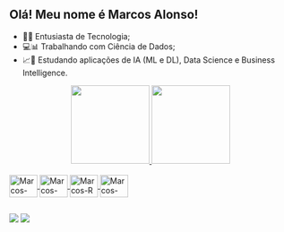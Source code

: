 ## Olá! Meu nome é Marcos Alonso! 


- 🚀🔐 Entusiasta de Tecnologia;
- 💻📊 Trabalhando com Ciência de Dados;
- 📈📕 Estudando aplicações de IA (ML e DL), Data Science e Business Intelligence.


<div align="center">
  <a href="https://alonsoguimaraesmarcos.github.io/">
  <img height="140em" src="https://github-readme-stats.vercel.app/api?username=alonsoguimaraesmarcos&show_icons=true&theme=merko&include_all_commits=true&count_private=true"/>
  <img height="140em" src="https://github-readme-stats.vercel.app/api/top-langs/?username=alonsoguimaraesmarcos&layout=compact&langs_count=7&theme=merko"/>
</div>
  
<div style="display: inline_block"><br>
  <img align="center" alt="Marcos-Jupyter" height="40" width="50" src="https://cdn.jsdelivr.net/gh/devicons/devicon/icons/jupyter/jupyter-original-wordmark.svg">
  <img align="center" alt="Marcos-Python" height="40" width="50" src="https://cdn.jsdelivr.net/gh/devicons/devicon/icons/python/python-original-wordmark.svg">
  <img align="center" alt="Marcos-R" height="40" width="50" src="https://cdn.jsdelivr.net/gh/devicons/devicon/icons/rstudio/rstudio-original.svg">
  <img align="center" alt="Marcos-SQL" height="40" width="50" src="https://cdn.jsdelivr.net/gh/devicons/devicon/icons/postgresql/postgresql-original-wordmark.svg">
</div>
  
##
 
<div> 

  <a href = "mailto:marcos.guimaraesalonso@gmail.com"><img src="https://img.shields.io/badge/-Gmail-%23333?style=for-the-badge&logo=gmail&logoColor=white" target="_blank"></a>
  <a href="https://www.linkedin.com/in/marcosalonso16/" target="_blank"><img src="https://img.shields.io/badge/-LinkedIn-%230077B5?style=for-the-badge&logo=linkedin&logoColor=white" target="_blank"></a> 
 

 
</div>
